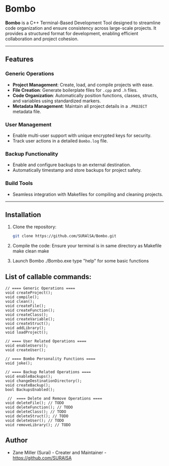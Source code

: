 # Bombo

**Bombo** is a C++ Terminal-Based Development Tool designed to streamline code organization and ensure consistency across large-scale projects. It provides a structured format for development, enabling efficient collaboration and project cohesion.

---

## Features

### Generic Operations
- **Project Management**: Create, load, and compile projects with ease.
- **File Creation**: Generate boilerplate files for `.cpp` and `.h` files.
- **Code Organization**: Automatically position functions, classes, structs, and variables using standardized markers.
- **Metadata Management**: Maintain all project details in a `.PROJECT` metadata file.

### User Management
- Enable multi-user support with unique encrypted keys for security.
- Track user actions in a detailed `Bombo.log` file.

### Backup Functionality
- Enable and configure backups to an external destination.
- Automatically timestamp and store backups for project safety.

### Build Tools
- Seamless integration with Makefiles for compiling and cleaning projects.

---

## Installation

1. Clone the repository:
	```bash
	git clone https://github.com/SURAlSA/Bombo.git

2. Compile the code:
	Ensure your terminal is in same directory as Makefile
	make clean
	make
	
3. Launch Bombo
	./Bombo.exe
	type "help" for some basic functions
	
## List of callable commands:
	// ==== Generic Operations ==== 
	void createProject(); 
	void compile(); 
	void clean(); 
	void createFile(); 
	void createFunction(); 
	void createClass(); 
	void createVariable(); 
	void createStruct(); 
	void addLibrary(); 
	void loadProject(); 
	 
	// ==== User Related Operations ==== 
	void enableUsers(); 
	void createUser(); 
	 
	// ==== Bombo Personality Functions ==== 
	void joke(); 
	 
	// ==== Backup Related Operations ==== 
	void enableBackups(); 
	void changeDestinationDirectory(); 
	void createBackup(); 
	bool BackupsEnabled(); 
	 
	 //  ==== Delete and Remove Operations ==== 
	void deleteFile(); // TODO 
	void deleteFunction(); // TODO 
	void deleteClass(); // TODO 
	void deleteStruct(); // TODO 
	void deleteUser(); // TODO 
	void removeLibrary(); // TODO 

## Author
- Zane Miller (Surai) - Creater and Maintainer - https://github.com/SURAlSA 
